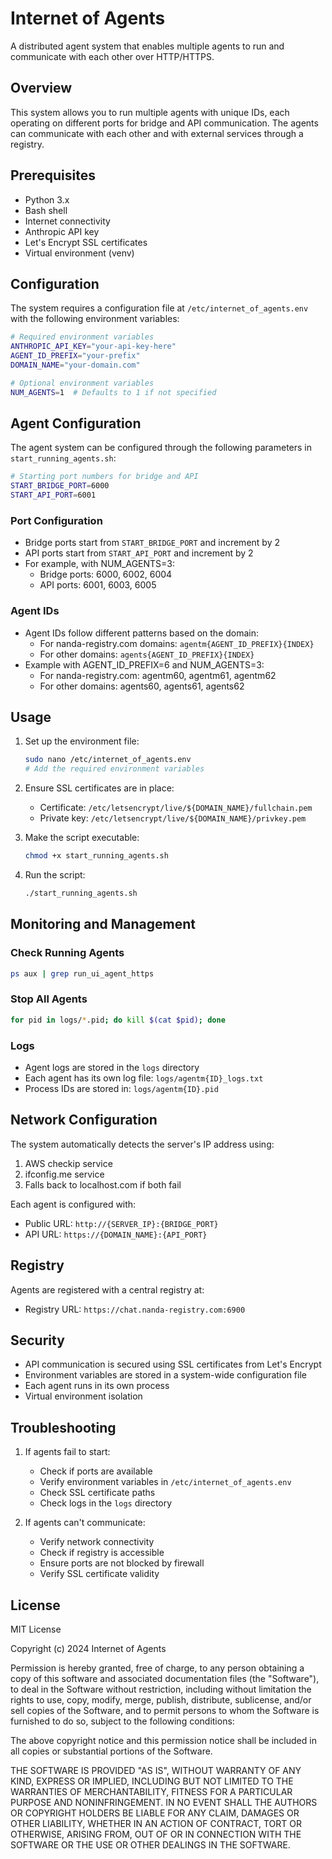# Internet of Agents

A distributed agent system that enables multiple agents to run and communicate with each other over HTTP/HTTPS.

## Overview

This system allows you to run multiple agents with unique IDs, each operating on different ports for bridge and API communication. The agents can communicate with each other and with external services through a registry.

## Prerequisites

- Python 3.x
- Bash shell
- Internet connectivity
- Anthropic API key
- Let's Encrypt SSL certificates
- Virtual environment (venv)

## Configuration

The system requires a configuration file at `/etc/internet_of_agents.env` with the following environment variables:

```bash
# Required environment variables
ANTHROPIC_API_KEY="your-api-key-here"
AGENT_ID_PREFIX="your-prefix"
DOMAIN_NAME="your-domain.com"

# Optional environment variables
NUM_AGENTS=1  # Defaults to 1 if not specified
```

## Agent Configuration

The agent system can be configured through the following parameters in `start_running_agents.sh`:

```bash
# Starting port numbers for bridge and API
START_BRIDGE_PORT=6000
START_API_PORT=6001
```

### Port Configuration
- Bridge ports start from `START_BRIDGE_PORT` and increment by 2
- API ports start from `START_API_PORT` and increment by 2
- For example, with NUM_AGENTS=3:
  - Bridge ports: 6000, 6002, 6004
  - API ports: 6001, 6003, 6005

### Agent IDs
- Agent IDs follow different patterns based on the domain:
  - For nanda-registry.com domains: `agentm{AGENT_ID_PREFIX}{INDEX}`
  - For other domains: `agents{AGENT_ID_PREFIX}{INDEX}`
- Example with AGENT_ID_PREFIX=6 and NUM_AGENTS=3:
  - For nanda-registry.com: agentm60, agentm61, agentm62
  - For other domains: agents60, agents61, agents62

## Usage

1. Set up the environment file:
   ```bash
   sudo nano /etc/internet_of_agents.env
   # Add the required environment variables
   ```

2. Ensure SSL certificates are in place:
   - Certificate: `/etc/letsencrypt/live/${DOMAIN_NAME}/fullchain.pem`
   - Private key: `/etc/letsencrypt/live/${DOMAIN_NAME}/privkey.pem`

3. Make the script executable:
   ```bash
   chmod +x start_running_agents.sh
   ```

4. Run the script:
   ```bash
   ./start_running_agents.sh
   ```

## Monitoring and Management

### Check Running Agents
```bash
ps aux | grep run_ui_agent_https
```

### Stop All Agents
```bash
for pid in logs/*.pid; do kill $(cat $pid); done
```

### Logs
- Agent logs are stored in the `logs` directory
- Each agent has its own log file: `logs/agentm{ID}_logs.txt`
- Process IDs are stored in: `logs/agentm{ID}.pid`

## Network Configuration

The system automatically detects the server's IP address using:
1. AWS checkip service
2. ifconfig.me service
3. Falls back to localhost.com if both fail

Each agent is configured with:
- Public URL: `http://{SERVER_IP}:{BRIDGE_PORT}`
- API URL: `https://{DOMAIN_NAME}:{API_PORT}`

## Registry

Agents are registered with a central registry at:
- Registry URL: `https://chat.nanda-registry.com:6900`

## Security

- API communication is secured using SSL certificates from Let's Encrypt
- Environment variables are stored in a system-wide configuration file
- Each agent runs in its own process
- Virtual environment isolation

## Troubleshooting

1. If agents fail to start:
   - Check if ports are available
   - Verify environment variables in `/etc/internet_of_agents.env`
   - Check SSL certificate paths
   - Check logs in the `logs` directory

2. If agents can't communicate:
   - Verify network connectivity
   - Check if registry is accessible
   - Ensure ports are not blocked by firewall
   - Verify SSL certificate validity

## License

MIT License

Copyright (c) 2024 Internet of Agents

Permission is hereby granted, free of charge, to any person obtaining a copy
of this software and associated documentation files (the "Software"), to deal
in the Software without restriction, including without limitation the rights
to use, copy, modify, merge, publish, distribute, sublicense, and/or sell
copies of the Software, and to permit persons to whom the Software is
furnished to do so, subject to the following conditions:

The above copyright notice and this permission notice shall be included in all
copies or substantial portions of the Software.

THE SOFTWARE IS PROVIDED "AS IS", WITHOUT WARRANTY OF ANY KIND, EXPRESS OR
IMPLIED, INCLUDING BUT NOT LIMITED TO THE WARRANTIES OF MERCHANTABILITY,
FITNESS FOR A PARTICULAR PURPOSE AND NONINFRINGEMENT. IN NO EVENT SHALL THE
AUTHORS OR COPYRIGHT HOLDERS BE LIABLE FOR ANY CLAIM, DAMAGES OR OTHER
LIABILITY, WHETHER IN AN ACTION OF CONTRACT, TORT OR OTHERWISE, ARISING FROM,
OUT OF OR IN CONNECTION WITH THE SOFTWARE OR THE USE OR OTHER DEALINGS IN THE
SOFTWARE. 